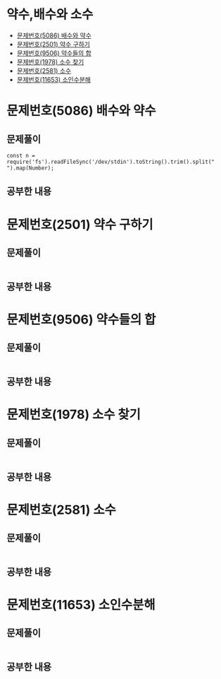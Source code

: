# 약수,배수와 소수

- [문제번호(5086) 배수와 약수](#문제번호5086-배수와-약수)
- [문제번호(2501) 약수 구하기](#문제번호2501-약수-구하기)
- [문제번호(9506) 약수들의 합](#문제번호9506-약수들의-합)
- [문제번호(1978) 소수 찾기](#문제번호1978-소수-찾기)
- [문제번호(2581) 소수](#문제번호2581-소수)
- [문제번호(11653) 소인수분해](#문제번호11653-소인수분해)

# 문제번호(5086) 배수와 약수

## 문제풀이

```
const n = require('fs').readFileSync('/dev/stdin').toString().trim().split(" ").map(Number);

```

## 공부한 내용

# 문제번호(2501) 약수 구하기

## 문제풀이

```

```

## 공부한 내용

# 문제번호(9506) 약수들의 합

## 문제풀이

```

```

## 공부한 내용

# 문제번호(1978) 소수 찾기

## 문제풀이

```

```

## 공부한 내용

# 문제번호(2581) 소수

## 문제풀이

```

```

## 공부한 내용

# 문제번호(11653) 소인수분해

## 문제풀이

```

```

## 공부한 내용
